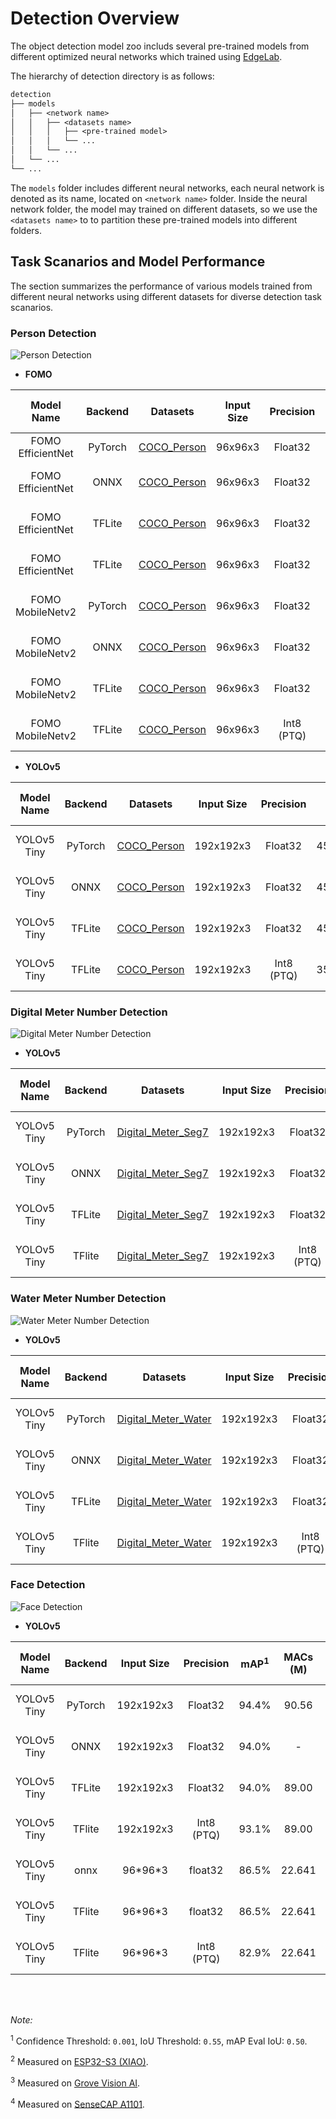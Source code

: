# Detection Overview

The object detection model zoo includs several pre-trained models from different optimized neural networks which trained using [EdgeLab](https://github.com/Seeed-Studio/EdgeLab).

The hierarchy of detection directory is as follows:

```txt
detection
├── models
│   ├── <network name>
│   │   ├── <datasets name>
│   │   │   ├── <pre-trained model>
│   │   │   └── ...
│   │   └── ...
│   └── ...
└── ...
```

The `models` folder includes different neural networks, each neural network is denoted as its name, located on `<network name>` folder. Inside the neural network folder, the model may trained on different datasets, so we use the `<datasets name>` to to partition these pre-trained models into different folders.

## Task Scanarios and Model Performance

The section summarizes the performance of various models trained from different neural networks using different datasets for diverse detection task scanarios.

### Person Detection

![Person Detection](https://cdn.jsdelivr.net/gh/Seeed-Studio/edgelab-model-zoo@main/detection/assets/images/person_detection.png)

- **FOMO**

| Model Name | Backend | Datasets | Input Size | Precision | F1 | MACs (M) | Parameters (M) | Invoking RAM (MiB) | Invoke Time (ms) | Link |
|:---------:|:-:|:-:|:-:|:--------:|:---------:|:---------:|:--:|:----:|:-----------:|:-:|
| FOMO EfficientNet | PyTorch | [COCO_Person](https://cocodataset.org/) | 96x96x3    | Float32    | 83.56% | -        | -              | -                  | -                                                           | -                                                                                                                                                                                                            |  |
| FOMO EfficientNet | ONNX    | [COCO_Person](https://cocodataset.org/) | 96x96x3    | Float32    | 83.56% | -        | -              | -                  | -                                                           | [Download (Seeed Studio)](https://files.seeedstudio.com/edgelab/model_zoo/detection/models/fomo/COCO_Person/fomo_efficientnet_b0_x8_abl_coco_float32_sha1_0744ab5aa39cb0cf0c00aac7b9ded750f350f9d2.onnx)           |
| FOMO EfficientNet | TFLite  | [COCO_Person](https://cocodataset.org/) | 96x96x3    | Float32    | -      | -        | -              | -                  | -                                                           | [Download (Seeed Studio)](https://files.seeedstudio.com/edgelab/model_zoo/detection/models/fomo/COCO_Person/fomo_efficientnet_b0_x8_abl_coco_float32_sha1_7a9006bc353c2d77b8ce36d8f893cd5297759401.tflite)         |
| FOMO EfficientNet | TFLite  | [COCO_Person](https://cocodataset.org/) | 96x96x3    | Float32    | -      | -        | -              | -                  | -                                                           | [Download (Seeed Studio)](https://files.seeedstudio.com/edgelab/model_zoo/detection/models/fomo/COCO_Person/fomo_efficientnet_b0_x8_abl_coco_int8_sha1_947570fb1e44e72b60dce524140d985561979af6.tflite)            |
| FOMO MobileNetv2  | PyTorch | [COCO_Person](https://cocodataset.org/) | 96x96x3    | Float32    | 57.5%  | 7.00     | 0.40           | -                  | -                                                           | [Download (Seeed Studio)](https://files.seeedstudio.com/edgelab/model_zoo/detection/models/fomo/COCO_Person/fomo_mobnetv2_0.35_x8_abl_coco_sha1_22e95589616023d70e5671b27f0fc4906230aefe.pth)                |
| FOMO MobileNetv2  | ONNX    | [COCO_Person](https://cocodataset.org/) | 96x96x3    | Float32    | 57.5%  | -        | -              | -                  | -                                                           | [Download (Seeed Studio)](https://files.seeedstudio.com/edgelab/model_zoo/detection/models/fomo/COCO_Person/fomo_mobnetv2_0.35_x8_abl_coco_sha1_65a999fadc666c2f2eb843d37a256c104b2e72df.onnx)           |
| FOMO MobileNetv2  | TFLite  | [COCO_Person](https://cocodataset.org/) | 96x96x3    | Float32    | 57.5%  | 6.20     | -              | 0.93               | -                                                           | [Download (Seeed Studio)](https://files.seeedstudio.com/edgelab/model_zoo/detection/models/fomo/COCO_Person/fomo_mobnetv2_0.35_x8_abl_coco_float32_sha1_154f7f8ae469e196b6d2d920c6bb8552b75e6872.tflite) |
| FOMO MobileNetv2  | TFLite  | [COCO_Person](https://cocodataset.org/) | 96x96x3    | Int8 (PTQ) | 56.4%  | 6.20     | -              | 0.24               | 65.72<sup>(2)</sup>/98.28<sup>(3)</sup>/99.10<sup>(4)</sup> | [Download (Seeed Studio)](https://files.seeedstudio.com/edgelab/model_zoo/detection/models/fomo/COCO_Person/fomo_mobnetv2_0.35_x8_abl_coco_int8_sha1_f71baa4b43310a9d1fa9b128dca15d3bf9c2a696.tflite)    |

- **YOLOv5**

| Model Name | Backend | Datasets | Input Size | Precision | F1 | MACs (M) | Parameters (M) | Invoking RAM (MiB) | Invoke Time (ms) | Link |
|:---------:|:-:|:-:|:-:|:--------:|:---------:|:---------:|:--:|:----:|:-----------:|:-:|
| YOLOv5 Tiny | PyTorch | [COCO_Person](https://cocodataset.org/) | 192x192x3  | Float32    | 45.8%           | 90.56    | 0.67           | -                  | -                                                              | [Download (Seeed Studio)](https://files.seeedstudio.com/edgelab/model_zoo/detection/models/yolov5/COCO_Person/yolov5_tiny_1xb16_300e_coco_sha1_8efbba3dacd06a3ac5636fbed215358a501ed1b1.pth)                |
| YOLOv5 Tiny | ONNX    | [COCO_Person](https://cocodataset.org/) | 192x192x3  | Float32    | 45.8%           | -        | 0.67           | -                  | -                                                              | [Download (Seeed Studio)](https://files.seeedstudio.com/edgelab/model_zoo/detection/models/yolov5/COCO_Person/yolov5_tiny_1xb16_300e_coco_sha1_cdb8b099a610d01b6e54715a76ef9757a2f86ffb.onnx)           |
| YOLOv5 Tiny | TFLite  | [COCO_Person](https://cocodataset.org/) | 192x192x3  | Float32    | 45.8%           | 89.00    | -              | 1.20               | -                                                              | [Download (Seeed Studio)](https://files.seeedstudio.com/edgelab/model_zoo/detection/models/yolov5/COCO_Person/yolov5_tiny_1xb16_300e_coco_float32_sha1_4ca1ba6b7c881cc8d4589462b22ee1fa5365d8f7.tflite) |
| YOLOv5 Tiny | TFLite  | [COCO_Person](https://cocodataset.org/) | 192x192x3  | Int8 (PTQ) | 35.0%           | 89.00    | -              | 0.35               | 671.24<sup>(2)</sup>/890.83<sup>(3)</sup>/893.62<sup>(4)</sup> | [Download (Seeed Studio)](https://files.seeedstudio.com/edgelab/model_zoo/detection/models/yolov5/COCO_Person/yolov5_tiny_1xb16_300e_coco_int8_sha1_a39e1664b3cefcc31c9267e78594c7ee0cbacc64.tflite)    |

### Digital Meter Number Detection

![Digital Meter Number Detection](https://cdn.jsdelivr.net/gh/Seeed-Studio/edgelab-model-zoo@main/detection/assets/images/digital_meter_number_detection.png)

- **YOLOv5**

| Model Name | Backend | Datasets | Input Size | Precision | F1 | MACs (M) | Parameters (M) | Invoking RAM (MiB) | Invoke Time (ms) | Link |
|:---------:|:-:|:-:|:-:|:--------:|:---------:|:---------:|:--:|:----:|:-----------:|:-:|
| YOLOv5 Tiny | PyTorch | [Digital_Meter_Seg7](https://universe.roboflow.com/seeed-studio-dbk14/digital-meter-seg7) | 192x192x3  | Float32    | 99.2%           | 90.56    | 0.67           | -                  | -                                                              | [Download (Seeed Studio)](https://files.seeedstudio.com/edgelab/model_zoo/detection/models/yolov5/Digital_Meter_Seg7/yolov5_tiny_1xb16_300e_coco_sha1_b26cffe14038a7155315c40b49f851679a547dec.pth)                |
| YOLOv5 Tiny | ONNX    | [Digital_Meter_Seg7](https://universe.roboflow.com/seeed-studio-dbk14/digital-meter-seg7) | 192x192x3  | Float32    | 98.8%           | -        | 0.67           | -                  | -                                                              | [Download (Seeed Studio)](https://files.seeedstudio.com/edgelab/model_zoo/detection/models/yolov5/Digital_Meter_Seg7/yolov5_tiny_1xb16_300e_coco_sha1_fafffe6308842f1510fb6dd01293db4243edd678.onnx)           |
| YOLOv5 Tiny | TFLite  | [Digital_Meter_Seg7](https://universe.roboflow.com/seeed-studio-dbk14/digital-meter-seg7) | 192x192x3  | Float32    | 98.8%           | 89.00    | -              | 1.20               | -                                                              | [Download (Seeed Studio)](https://files.seeedstudio.com/edgelab/model_zoo/detection/models/yolov5/Digital_Meter_Seg7/yolov5_tiny_1xb16_300e_coco_float32_sha1_e46a4c7183d073a5807e327d6b6d788853f2acf7.tflite) |
| YOLOv5 Tiny | TFlite  | [Digital_Meter_Seg7](https://universe.roboflow.com/seeed-studio-dbk14/digital-meter-seg7) | 192x192x3  | Int8 (PTQ) | 98.1%           | 89.00    | -              | 0.35               | 671.24<sup>(2)</sup>/890.83<sup>(3)</sup>/893.62<sup>(4)</sup> | [Download (Seeed Studio)](https://files.seeedstudio.com/edgelab/model_zoo/detection/models/yolov5/Digital_Meter_Seg7/yolov5_tiny_1xb16_300e_coco_int8_sha1_d670a8f8ceb3691beaa89da352c678634a29df73.tflite)    |

### Water Meter Number Detection

![Water Meter Number Detection](https://cdn.jsdelivr.net/gh/Seeed-Studio/edgelab-model-zoo@main/detection/assets/images/water_meter_number_detection.png)

- **YOLOv5**

| Model Name | Backend | Datasets | Input Size | Precision | F1 | MACs (M) | Parameters (M) | Invoking RAM (MiB) | Invoke Time (ms) | Link |
|:---------:|:-:|:-:|:-:|:--------:|:---------:|:---------:|:--:|:----:|:-----------:|:-:|
| YOLOv5 Tiny | PyTorch | [Digital_Meter_Water](https://universe.roboflow.com/seeed-studio-dbk14/digital-meter-water) | 192x192x3  | Float32    | 95.3%  | 90.56 | 0.67  | -   | | [Download (Seeed Studio)](https://files.seeedstudio.com/edgelab/model_zoo/detection/models/yolov5/Digital_Meter_Water/yolov5_tiny_1xb16_300e_coco_sha1_e10d262518622edc50e0820b213581fc8d628e2b.pth)                |
| YOLOv5 Tiny | ONNX    | [Digital_Meter_Water](https://universe.roboflow.com/seeed-studio-dbk14/digital-meter-water) | 192x192x3  | Float32    | 91.8%           | -        | 0.67           | -                  | -                                                              | [Download (Seeed Studio)](https://files.seeedstudio.com/edgelab/model_zoo/detection/models/yolov5/Digital_Meter_Water/yolov5_tiny_1xb16_300e_coco_sha1_e4139097229c74d6d627a769e788374f7bd23e48.onnx)           |
| YOLOv5 Tiny | TFLite  | [Digital_Meter_Water](https://universe.roboflow.com/seeed-studio-dbk14/digital-meter-water) | 192x192x3  | Float32    | 91.8%           | 89.00    | -              | 1.20               | -                                                              | [Download (Seeed Studio)](https://files.seeedstudio.com/edgelab/model_zoo/detection/models/yolov5/Digital_Meter_Water/yolov5_tiny_1xb16_300e_coco_float32_sha1_d523dd19922ff4a3a53a0795222121317d01354d.tflite) |
| YOLOv5 Tiny | TFlite  | [Digital_Meter_Water](https://universe.roboflow.com/seeed-studio-dbk14/digital-meter-water) | 192x192x3  | Int8 (PTQ) | 88.3%           | 89.00    | -              | 0.35               | 671.24<sup>(2)</sup>/890.83<sup>(3)</sup>/893.62<sup>(4)</sup> | [Download (Seeed Studio)](https://files.seeedstudio.com/edgelab/model_zoo/detection/models/yolov5/Digital_Meter_Water/yolov5_tiny_1xb16_300e_coco_int8_sha1_7975ab6a7d1daa26f61a2d364f82594834587bfe.tflite)    |

### Face Detection

![Face Detection](https://cdn.jsdelivr.net/gh/Seeed-Studio/edgelab-model-zoo@main/detection/assets/images/face_detection.png)

- **YOLOv5**

| Model Name  | Backend | Input Size | Precision  | mAP<sup>1</sup> | MACs (M) | Parameters (M) | Invoking RAM (MiB) | Invoke Time (ms) | Link  |
|:---------:|:-:|:-:|:--------:|:---------:|:---------:|:--:|:----:|:-----------:|:-:|
| YOLOv5 Tiny | PyTorch | 192x192x3  | Float32    | 94.4%   | 90.56   | 0.67|-|-| [Download (Seeed Studio)](https://files.seeedstudio.com/edgelab/model_zoo/detection/models/yolov5/Face/yolov5_tiny_1xb16_300e_coco_sha1_f2a3f61a271c467748e26f0fd6fdd82d740512ff.pth)  |
| YOLOv5 Tiny | ONNX    | 192x192x3  | Float32    | 94.0% | - | 0.67| - | - | [Download (Seeed Studio)](https://files.seeedstudio.com/edgelab/model_zoo/detection/models/yolov5/Face/yolov5_tiny_1xb16_300e_coco_sha1_e530c8df4b4474979cbfe2da447d06ab657289ce.onnx) |
| YOLOv5 Tiny | TFLite  | 192x192x3  | Float32    | 94.0%           | 89.00    | - | 1.20| - | [Download (Seeed Studio)](https://files.seeedstudio.com/edgelab/model_zoo/detection/models/yolov5/Face/yolov5_tiny_1xb16_300e_coco_float32_sha1_a647ee0f7eb8951b3d78c8048159e999029d7051.tflite) |
| YOLOv5 Tiny | TFlite  | 192x192x3  | Int8 (PTQ) | 93.1% | 89.00 | - |0.35 | 671.24<sup>(2)</sup>/890.83<sup>(3)</sup>/893.62<sup>(4)</sup> | [Download (Seeed Studio)](https://github.com/Seeed-Studio/edgelab-model-zoo/raw/dev/detection/models/yolov5/Face/yolov5_tiny_1xb16_300e_coco_int8_sha1_e707d23e1b45b4a464e9ebedae0f6570a9d35a9c.tflite)|
| YOLOv5 Tiny | onnx  | 96\*96\*3 | float32 | 86.5% | 22.641 | 0.699  | -| - | [Download (Seeed Studio)](https://files.seeedstudio.com/edgelab/model_zoo/detection/models/yolov5/Face/yolov5_tiny_96x96_float32_sha1_ba3a6a7de5bea92eb702a863608b64b70c04f79b.onnx)    |
| YOLOv5 Tiny | TFlite  | 96\*96\*3 | float32 | 86.5% | 22.641 | 0.699  | -| - | [Download (Seeed Studio)](https://files.seeedstudio.com/edgelab/model_zoo/detection/models/yolov5/Face/yolov5_tiny_96x96_float32_sha1_5a4b846ea88784bc275367ae8c371ba0e4916f9b.tflite)    |
| YOLOv5 Tiny | TFlite  | 96\*96\*3 | Int8 (PTQ) | 82.9% | 22.641 | 0.699  | -| 201<sup>(2) | [Download (Seeed Studio)](https://files.seeedstudio.com/edgelab/model_zoo/detection/models/yolov5/Face/yolov5_tiny_96x96_int8_sha1_ec2821e32f70f816872a384c1e4cf3a635a38954.tflite)    |

<br></br>

*Note:*

<sup>1</sup> Confidence Threshold: `0.001`, IoU Threshold: `0.55`, mAP Eval IoU: `0.50`.

<sup>2</sup> Measured on [ESP32-S3 (XIAO)](https://wiki.seeedstudio.com/xiao_esp32s3_getting_started/).

<sup>3</sup> Measured on [Grove Vision AI](https://wiki.seeedstudio.com/Grove-Vision-AI-Module/).

<sup>4</sup> Measured on [SenseCAP A1101](https://wiki.seeedstudio.com/SenseCAP-Vision-AI-Get-Started/).
